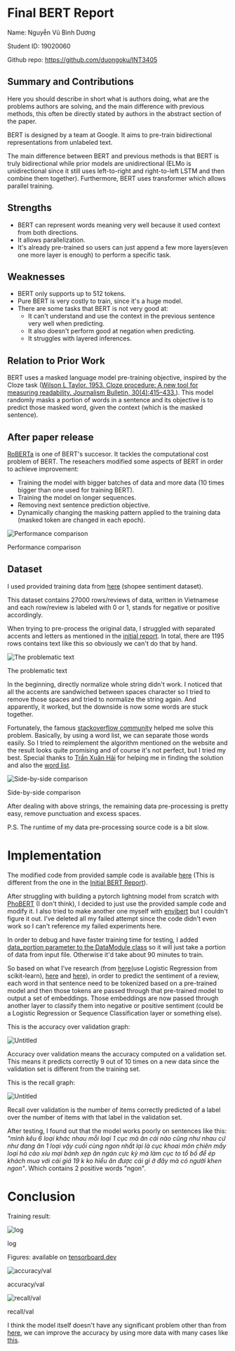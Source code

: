 # Final BERT Report

Name: Nguyễn Vũ Bình Dương

Student ID: 19020060

Github repo: https://github.com/duongoku/INT3405

## Summary and Contributions

Here you should describe in short what is authors doing, what are the problems authors are solving, and the main difference with previous methods, this often be directly stated by authors in the abstract section of the paper.

BERT is designed by a team at Google. It aims to pre-train bidirectional representations from unlabeled text.

The main difference between BERT and previous methods is that BERT is truly bidirectional while prior models are unidirectional (ELMo is unidirectional since it still uses left-to-right and right-to-left LSTM and then combine them together). Furthermore, BERT uses transformer which allows parallel training.

## Strengths

- BERT can represent words meaning very well because it used context from both directions.
- It allows parallelization.
- It's already pre-trained so users can just append a few more layers(even one more layer is enough) to perform a specific task.

## Weaknesses

- BERT only supports up to 512 tokens.
- Pure BERT is very costly to train, since it's a huge model.
- There are some tasks that BERT is not very good at:
    - It can't understand and use the context in the previous sentence very well when predicting.
    - It also doesn't perform good at negation when predicting.
    - It struggles with layered inferences.

## Relation to Prior Work

BERT uses a masked language model pre-training objective, inspired by the Cloze task ([Wilson L Taylor. 1953. Cloze procedure: A new tool for measuring readability. Journalism Bulletin, 30(4):415–433.](https://www.gwern.net/docs/psychology/writing/1953-taylor.pdf)). This model randomly masks a portion of words in a sentence and its objective is to predict those masked word, given the context (which is the masked sentence).

## **After paper release**

[RoBERTa](https://arxiv.org/abs/1907.11692) is one of BERT's succesor. It tackles the computational cost problem of BERT. The reseachers modified some aspects of BERT in order to achieve improvement:

- Training the model with bigger batches of data and more data (10 times bigger than one used for training BERT).
- Training the model on longer sequences.
- Removing next sentence prediction objective.
- Dynamically changing the masking pattern applied to the training data (masked token are changed in each epoch).

![Performance comparison](images/comparision.png)

Performance comparison

## Dataset

I used provided training data from [here](https://drive.google.com/drive/folders/1nwl9mcnkDAD7q01QcdVytRUlcdH7W28n?usp=sharing) (shopee sentiment dataset).

This dataset contains 27000 rows/reviews of data, written in Vietnamese and each row/review is labeled with 0 or 1, stands for negative or positive accordingly.

When trying to pre-process the original data, I struggled with separated accents and letters as mentioned in the [initial report](https://www.notion.so/Initial-BERT-Report-12f4ca2c17544f9ea5baaa28471a8d51). In total, there are 1195 rows contains text like this so obviously we can't do that by hand.

![The problematic text](images/separated_accents.png)

The problematic text

In the beginning, directly normalize whole string didn't work. I noticed that all the accents are sandwiched between spaces character so I tried to remove those spaces and tried to normalize the string again. And apparently, it worked, but the downside is now some words are stuck together.

Fortunately, the famous [stackoverflow community](https://stackoverflow.com/questions/8870261/how-to-split-text-without-spaces-into-list-of-words/11642687#11642687) helped me solve this problem. Basically, by using a word list, we can separate those words easily. So I tried to reimplement the algorithm mentioned on the website and the result looks quite promising and of course it's not perfect, but I tried my best. Special thanks to [Trần Xuân Hải](https://github.com/XanMarta) for helping me in finding the solution and also the [word list](https://github.com/garfieldnate/vi_experiments/tree/master/wiki_word_list).

![Side-by-side comparison](images/side-by-side.png)

Side-by-side comparison

After dealing with above strings, the remaining data pre-processing is pretty easy, remove punctuation and excess spaces.

P.S. The runtime of my data pre-processing source code is a bit slow.

# Implementation

The modified code from provided sample code is available [here](https://colab.research.google.com/drive/1K1zDUP9ojIboTcQkGmR2CGcEtc6-U4Fn?usp=sharing) (This is different from the one in the [Initial BERT Report](https://www.notion.so/Initial-BERT-Report-12f4ca2c17544f9ea5baaa28471a8d51)).

After struggling with building a pytorch lightning model from scratch with [PhoBERT](https://huggingface.co/vinai/phobert-base) (I don't think), I decided to just use the provided sample code and modify it. I also tried to make another one myself with [envibert](https://huggingface.co/nguyenvulebinh/envibert) but I couldn't figure it out. I've deleted all my failed attempt since the code didn't even work so I can't reference my failed experiments here.

In order to debug and have faster training time for testing, I added [data_portion parameter to the DataModule class](https://colab.research.google.com/drive/1K1zDUP9ojIboTcQkGmR2CGcEtc6-U4Fn?authuser=2#scrollTo=PzegOvuxhla8&line=13&uniqifier=1) so it will just take a portion of data from input file. Otherwise it'd take about 90 minutes to train.

So based on what I've research (from [here](https://jalammar.github.io/a-visual-guide-to-using-bert-for-the-first-time/)(use Logistic Regression from scikit-learn), [here](https://www.kaggle.com/heyytanay/bert-with-pytorch-lightning-tpu-for-sentiments) and [here](https://towardsdatascience.com/how-to-fine-tune-bert-with-pytorch-lightning-ba3ad2f928d2)), in order to predict the sentiment of a review, each word in that sentence need to be tokenized based on a pre-trained model and then those tokens are passed through that pre-trained model to output a set of embeddings. Those embeddings are now passed through another layer to classify them into negative or positive sentiment (could be a Logistic Regression or Sequence Classification layer or something else).

This is the accuracy over validation graph:

![Untitled](images/Untitled.png)

Accuracy over validation means the accuracy computed on a validation set. This means it predicts correctly 9 out of 10 times on a new data since the validation set is different from the training set.

This is the recall graph:

![Untitled](images/Untitled%201.png)

Recall over validation is the number of items correctly predicted of a label over the number of items with that label in the validation set.

After testing, I found out that the model works poorly on sentences like this: *"mình kêu 6 loại khác nhau mỗi loại 1 cục mà ăn cái nào cũng như nhau cứ như đang ăn 1 loại vậy cuối cùng ngon nhất lại là cục khoai môn chiên mấy loại há cảo xíu mại bánh xẹp ăn ngán cực kỳ mà làm cục to tổ bố để ép khách mua với cái giá 19 k ko hiểu ăn được cái gì ở đây mà có người khen ngon"*. Which contains 2 positive words "ngon".

# Conclusion

Training result:

![log](images/Untitled%202.png)

log

Figures: available on [tensorboard.dev](https://tensorboard.dev/experiment/3zmIM8QqS4y7aE8Tz0PkXQ/#)

![accuracy/val](images/Untitled.png)

accuracy/val

![recall/val](images/Untitled%201.png)

recall/val

I think the model itself doesn't have any significant problem other than from [here](), we can improve the accuracy by using more data with many cases like [this]().